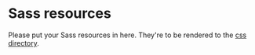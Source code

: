 Sass resources
==============

Please put your Sass resources in here. They're to be rendered to the [css directory](../css).